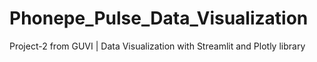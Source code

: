 # Phonepe_Pulse_Data_Visualization
Project-2 from GUVI | Data Visualization with Streamlit and Plotly library

